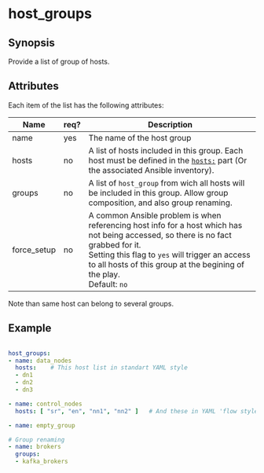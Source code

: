 # host_groups

## Synopsis

Provide a list of group of hosts.

## Attributes

Each item of the list has the following attributes:


Name|req?|Description
---|---|---
name|yes|The name of the host group
hosts|no|A list of hosts included in this group. Each host must be defined in the [`hosts:`](./hosts) part (Or the associated Ansible inventory).
groups|no|A list of `host_group` from wich all hosts will be included in this group. Allow group composition, and also group renaming.
force_setup|no|A common Ansible problem is when referencing host info for a host which has not being accessed, so there is no fact grabbed for it.<br>Setting this flag to `yes` will trigger an access to all hosts of this group at the begining of the play.<br>Default: `no`

Note than same host can belong to several groups.

## Example

```yaml

host_groups:
- name: data_nodes
  hosts:	# This host list in standart YAML style
  - dn1
  - dn2
  - dn3

- name: control_nodes
  hosts: [ "sr", "en", "nn1", "nn2" ]	# And these in YAML 'flow style

- name: empty_group

# Group renaming
- name: brokers
  groups:
  - kafka_brokers
  
   
```
